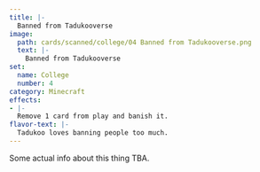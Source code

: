 ```yaml
---
title: |-
  Banned from Tadukooverse
image: 
  path: cards/scanned/college/04 Banned from Tadukooverse.png
  text: |-
    Banned from Tadukooverse
set:
  name: College
  number: 4
category: Minecraft
effects: 
- |-
  Remove 1 card from play and banish it.
flavor-text: |-
  Tadukoo loves banning people too much.
---
```

Some actual info about this thing TBA.
